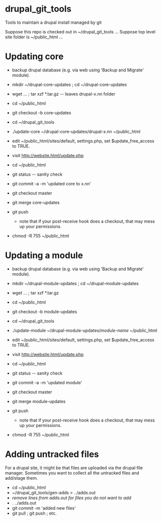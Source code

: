 # drupal_git_tools
Tools to maintain a drupal install managed by git

Suppose this repo is checked out in ~/drupal\_git\_tools ...
Suppose top level site folder is ~/public\_html ...

# Updating core

* backup drupal database (e.g. via web using 'Backup and Migrate' module).

* mkdir ~/drupal-core-updates ; cd ~/drupal-core-updates
*   wget ... ; tar xzf *.tar.gz   -- leaves drupal-x.nn folder
* cd ~/public_html
*   git checkout -b core-updates
* cd ~/drupal\_git\_tools
*   ./update-core ~/drupal-core-updates/drupal-x.nn ~/public_html
* edit ~/public_html/sites/default, settings.php, set $update\_free\_access to TRUE.
*   visit http://website.html/update.php
* cd ~/public_html
*   git status -- sanity check
*   git commit -a -m 'updated core to x.nn'
*   git checkout master
*   git merge core-updates
*   git push
    * note that if your post-receive hook does a checkout, that may mess up
	  your permissions.
* chmod -R 755 ~/public_html

# Updating a module

* backup drupal database (e.g. via web using 'Backup and Migrate' module).

* mkdir ~/drupal-module-updates ; cd ~/drupal-module-updates
*   wget ... ; tar xzf *.tar.gz 
* cd ~/public_html
*   git checkout -b module-updates
* cd ~/drupal\_git\_tools
*   ./update-module ~/drupal-module-updates/*module-name* ~/public_html
* edit ~/public_html/sites/default, settings.php, set $update\_free\_access to TRUE.
*   visit http://website.html/update.php
* cd ~/public_html
*   git status -- sanity check
*   git commit -a -m 'updated <module name> module'
*   git checkout master
*   git merge module-updates
*   git push
    * note that if your post-receive hook does a checkout, that may mess up
	  your permissions.
* chmod -R 755 ~/public_html

# Adding untracked files

For a drupal site, it might be that files are uploaded via the drupal
file manager. Sometimes you want to collect all the untracked files
and add/stage them.

* cd ~/public_html
* ~/drupal\_git\_tools/gen-adds > ../adds.out
* *remove lines from adds.out for files you do not want to add*
* . ../adds.out
* git commit -m 'added new files'
* git pull ; git push ; etc.

